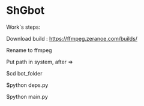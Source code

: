 # ShGbot


Work`s steps:

Download build : https://ffmpeg.zeranoe.com/builds/

Rename to ffmpeg

Put path in system, after =>

$cd bot_folder

$python deps.py

$python main.py

